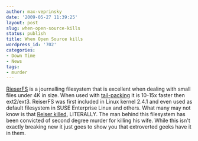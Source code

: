 ```yaml
---
author: max-veprinsky
date: '2009-05-27 11:39:25'
layout: post
slug: when-open-source-kills
status: publish
title: When Open Source kills
wordpress_id: '702'
categories:
- Down Time
- News
tags:
- murder
---
```


[RieserFS](http://en.wikipedia.org/wiki/ReiserFS) is a journalling filesystem that is excellent when dealing with small files under 4K in size. When used with [tail-packing](http://en.wikipedia.org/wiki/Tail_packing) it is 10-15x faster then ext2/ext3. ReiserFS was first included in Linux kernel 2.4.1 and even used  as default filesystem in SUSE Enterprise Linux and others. What many may not know is that [Reiser killed](http://en.wikipedia.org/wiki/Hans_Reiser), LITERALLY. The man behind this filesystem has been convicted of second degree murder for killing his wife. While this isn't exactly breaking new it just goes to show you that extroverted geeks have it in them.
